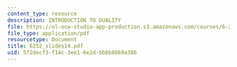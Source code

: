 ```yaml
---
content_type: resource
description: INTRODUCTION TO DUALITY
file: https://ol-ocw-studio-app-production.s3.amazonaws.com/courses/6-252j-nonlinear-programming-spring-2003/5f2decf3f14c3ee16e2dbbbb8669a386_6252_slides14.pdf
file_type: application/pdf
resourcetype: Document
title: 6252_slides14.pdf
uid: 5f2decf3-f14c-3ee1-6e2d-bbbb8669a386
---
```

